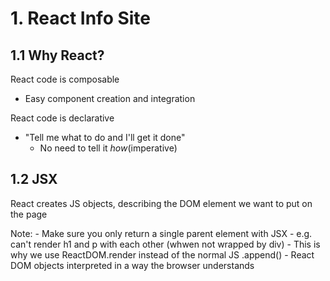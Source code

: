 # 1. React Info Site

## 1.1 Why React?

React code is composable
- Easy component creation and integration

React code is declarative
- "Tell me what to do and I'll get it done"
  - No need to tell it <em>how</em>(imperative)


## 1.2 JSX
React creates JS objects, describing the DOM element we want to put on the page

<p>
Note:
- Make sure you only return a single parent element with JSX
    - e.g. can't render h1 and p with each other (whwen not wrapped by div)
- This is why we use ReactDOM.render instead of the normal JS .append()
- React DOM objects interpreted in a way the browser understands
</p>